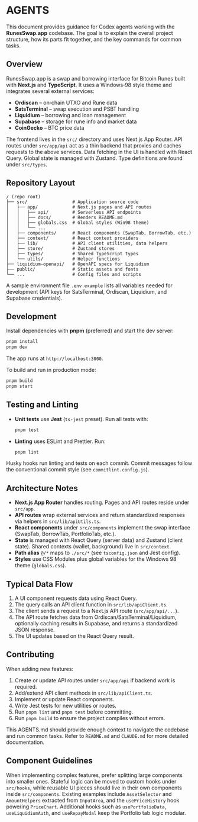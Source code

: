 # AGENTS

This document provides guidance for Codex agents working with the **RunesSwap.app** codebase. The goal is to explain the overall project structure, how its parts fit together, and the key commands for common tasks.

## Overview

RunesSwap.app is a swap and borrowing interface for Bitcoin Runes built with **Next.js** and **TypeScript**. It uses a Windows‑98 style theme and integrates several external services:

- **Ordiscan** – on‑chain UTXO and Rune data
- **SatsTerminal** – swap execution and PSBT handling
- **Liquidium** – borrowing and loan management
- **Supabase** – storage for rune info and market data
- **CoinGecko** – BTC price data

The frontend lives in the `src/` directory and uses Next.js App Router. API routes under `src/app/api` act as a thin backend that proxies and caches requests to the above services. Data fetching in the UI is handled with React Query. Global state is managed with Zustand. Type definitions are found under `src/types`.

## Repository Layout

```
/ (repo root)
├── src/                 # Application source code
│   ├── app/             # Next.js pages and API routes
│   │   ├── api/         # Serverless API endpoints
│   │   ├── docs/        # Renders README.md
│   │   ├── globals.css  # Global styles (Win98 theme)
│   │   └── ...
│   ├── components/      # React components (SwapTab, BorrowTab, etc.)
│   ├── context/         # React context providers
│   ├── lib/             # API client utilities, data helpers
│   ├── store/           # Zustand stores
│   ├── types/           # Shared TypeScript types
│   └── utils/           # Helper functions
├── liquidium-openapi/   # OpenAPI specs for Liquidium
├── public/              # Static assets and fonts
└── ...                  # Config files and scripts
```

A sample environment file `.env.example` lists all variables needed for development (API keys for SatsTerminal, Ordiscan, Liquidium, and Supabase credentials).

## Development

Install dependencies with **pnpm** (preferred) and start the dev server:

```bash
pnpm install
pnpm dev
```

The app runs at `http://localhost:3000`.

To build and run in production mode:

```bash
pnpm build
pnpm start
```

## Testing and Linting

- **Unit tests** use **Jest** (`ts-jest` preset). Run all tests with:

  ```bash
  pnpm test
  ```

- **Linting** uses ESLint and Prettier. Run:

  ```bash
  pnpm lint
  ```

Husky hooks run linting and tests on each commit. Commit messages follow the conventional commit style (see `commitlint.config.js`).

## Architecture Notes

- **Next.js App Router** handles routing. Pages and API routes reside under `src/app`.
- **API routes** wrap external services and return standardized responses via helpers in `src/lib/apiUtils.ts`.
- **React components** under `src/components` implement the swap interface (SwapTab, BorrowTab, PortfolioTab, etc.).
- **State** is managed with React Query (server data) and Zustand (client state). Shared contexts (wallet, background) live in `src/context`.
- **Path alias** `@/*` maps to `./src/*` (see `tsconfig.json` and Jest config).
- **Styles** use CSS Modules plus global variables for the Windows 98 theme (`globals.css`).

## Typical Data Flow

1. A UI component requests data using React Query.
2. The query calls an API client function in `src/lib/apiClient.ts`.
3. The client sends a request to a Next.js API route (`src/app/api/...`).
4. The API route fetches data from Ordiscan/SatsTerminal/Liquidium, optionally caching results in Supabase, and returns a standardized JSON response.
5. The UI updates based on the React Query result.

## Contributing

When adding new features:

1. Create or update API routes under `src/app/api` if backend work is required.
2. Add/extend API client methods in `src/lib/apiClient.ts`.
3. Implement or update React components.
4. Write Jest tests for new utilities or routes.
5. Run `pnpm lint` and `pnpm test` before committing.
6. Run `pnpm build` to ensure the project compiles without errors.

This AGENTS.md should provide enough context to navigate the codebase and run common tasks. Refer to `README.md` and `CLAUDE.md` for more detailed documentation.


## Component Guidelines

When implementing complex features, prefer splitting large components into smaller ones. 
Stateful logic can be moved to custom hooks under `src/hooks`, while reusable UI pieces 
should live in their own components inside `src/components`. Existing examples include
`AssetSelector` and `AmountHelpers` extracted from `InputArea`, and the `usePriceHistory`
hook powering `PriceChart`. Additional hooks such as `usePortfolioData`,
`useLiquidiumAuth`, and `useRepayModal` keep the Portfolio tab logic modular.
